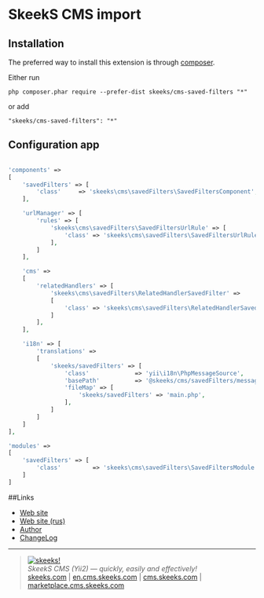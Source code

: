 SkeekS CMS import
===================================

Installation
------------

The preferred way to install this extension is through [composer](http://getcomposer.org/download/).

Either run

```
php composer.phar require --prefer-dist skeeks/cms-saved-filters "*"
```

or add

```
"skeeks/cms-saved-filters": "*"
```

Configuration app
----------

```php

'components' =>
[
    'savedFilters' => [
        'class'     => 'skeeks\cms\savedFilters\SavedFiltersComponent',
    ],

    'urlManager' => [
        'rules' => [
            'skeeks\cms\savedFilters\SavedFiltersUrlRule' => [
                'class' => 'skeeks\cms\savedFilters\SavedFiltersUrlRule',
            ],
        ]
    ],

    'cms' =>
    [
        'relatedHandlers' => [
            'skeeks\cms\savedFilters\RelatedHandlerSavedFilter' =>
            [
                'class' => 'skeeks\cms\savedFilters\RelatedHandlerSavedFilter'
            ]
        ],
    ],

    'i18n' => [
        'translations' =>
        [
            'skeeks/savedFilters' => [
                'class'             => 'yii\i18n\PhpMessageSource',
                'basePath'          => '@skeeks/cms/savedFilters/messages',
                'fileMap' => [
                    'skeeks/savedFilters' => 'main.php',
                ],
            ]
        ]
    ]
],

'modules' =>
[
    'savedFilters' => [
        'class'         => 'skeeks\cms\savedFilters\SavedFiltersModule',
    ]
]

```

##Links
* [Web site](http://en.cms.skeeks.com)
* [Web site (rus)](http://cms.skeeks.com)
* [Author](http://skeeks.com)
* [ChangeLog](https://github.com/skeeks-cms/cms-saved-filters/blob/master/CHANGELOG.md)


___

> [![skeeks!](https://gravatar.com/userimage/74431132/13d04d83218593564422770b616e5622.jpg)](http://skeeks.com)  
<i>SkeekS CMS (Yii2) — quickly, easily and effectively!</i>  
[skeeks.com](http://skeeks.com) | [en.cms.skeeks.com](http://en.cms.skeeks.com) | [cms.skeeks.com](http://cms.skeeks.com) | [marketplace.cms.skeeks.com](http://marketplace.cms.skeeks.com)


